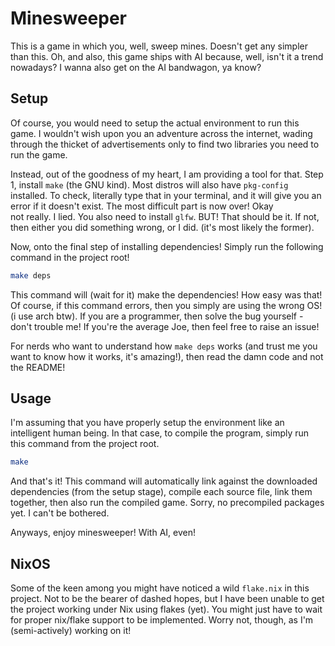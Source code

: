 # Minesweeper

This is a game in which you, well, sweep mines. Doesn't get any simpler than
this. Oh, and also, this game ships with AI because, well, isn't it a trend
nowadays? I wanna also get on the AI bandwagon, ya know?

## Setup

Of course, you would need to setup the actual environment to run this game. I
wouldn't wish upon you an adventure across the internet, wading through the
thicket of advertisements only to find two libraries you need to run the game.

Instead, out of the goodness of my heart, I am providing a tool for that. Step
1, install `make` (the GNU kind). Most distros will also have `pkg-config`
installed. To check, literally type that in your terminal, and it will give you
an error if it doesn't exist. The most difficult part is now over! Okay\
not really. I lied. You also need to install `glfw`. BUT! That should be it. If
not, then either you did something wrong, or I did. (it's most likely the
former).

Now, onto the final step of installing dependencies! Simply run the following
command in the project root!

```sh
make deps
```

This command will (wait for it) make the dependencies! How easy was that! Of
course, if this command errors, then you simply are using the wrong OS! (i use
arch btw). If you are a programmer, then solve the bug yourself - don't trouble
me! If you're the average Joe, then feel free to raise an issue!

For nerds who want to understand how `make deps` works (and trust me you want to
know how it works, it's amazing!), then read the damn code and not the README!

## Usage

I'm assuming that you have properly setup the environment like an intelligent
human being. In that case, to compile the program, simply run this command from
the project root.

```sh
make
```

And that's it! This command will automatically link against the downloaded
dependencies (from the setup stage), compile each source file, link them
together, then also run the compiled game. Sorry, no precompiled packages yet. I
can't be bothered.

Anyways, enjoy minesweeper! With AI, even!

## NixOS

Some of the keen among you might have noticed a wild `flake.nix` in this
project. Not to be the bearer of dashed hopes, but I have been unable to get the
project working under Nix using flakes (yet). You might just have to wait for
proper nix/flake support to be implemented. Worry not, though, as I'm
(semi-actively) working on it!
